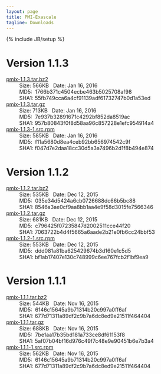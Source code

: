 ```yaml
---
layout: page
title: PMI-Exascale
tagline: Downloads
---
```

{% include JB/setup %}

Version 1.1.3
==============
[pmix-1.1.3.tar.bz2](https://raw.githubusercontent.com/pmix/tarballs/master/pmix-1.1.3.tar.bz2)<br>
&nbsp;&nbsp;&nbsp;&nbsp;&nbsp;&nbsp;&nbsp;&nbsp;&nbsp;Size: 566KB&nbsp;&nbsp;&nbsp;Date: Jan 16, 2016<br>
&nbsp;&nbsp;&nbsp;&nbsp;&nbsp;&nbsp;&nbsp;&nbsp;&nbsp;MD5:&nbsp;&nbsp;1766b371c4504ecbe463b5025708af98<br>
&nbsp;&nbsp;&nbsp;&nbsp;&nbsp;&nbsp;&nbsp;&nbsp;&nbsp;SHA1:&nbsp;55fb749cca6a4cf91139adf61732747b0d1a53ed<br>
[pmix-1.1.3.tar.gz](https://raw.githubusercontent.com/pmix/tarballs/master/pmix-1.1.3.tar.gz)<br>
&nbsp;&nbsp;&nbsp;&nbsp;&nbsp;&nbsp;&nbsp;&nbsp;&nbsp;Size: 713KB&nbsp;&nbsp;&nbsp;Date: Jan 16, 2016<br>
&nbsp;&nbsp;&nbsp;&nbsp;&nbsp;&nbsp;&nbsp;&nbsp;&nbsp;MD5:&nbsp;&nbsp;7e937b32891671c4292bf852da8519ac<br>
&nbsp;&nbsp;&nbsp;&nbsp;&nbsp;&nbsp;&nbsp;&nbsp;&nbsp;SHA1:&nbsp;957b80843f0f8d58aa96c857228e1efc954914a4<br>
[pmix-1.1.3-1.src.rpm](https://raw.githubusercontent.com/pmix/tarballs/master/pmix-1.1.3-1.src.rpm)<br>
&nbsp;&nbsp;&nbsp;&nbsp;&nbsp;&nbsp;&nbsp;&nbsp;&nbsp;Size: 585KB&nbsp;&nbsp;&nbsp;Date: Jan 16, 2016<br>
&nbsp;&nbsp;&nbsp;&nbsp;&nbsp;&nbsp;&nbsp;&nbsp;&nbsp;MD5:&nbsp;&nbsp;f11a5680d8ea4ceb92bb656974542c9f<br>
&nbsp;&nbsp;&nbsp;&nbsp;&nbsp;&nbsp;&nbsp;&nbsp;&nbsp;SHA1:&nbsp;f047d7e2daa18cc30d5a3a7496b2d1f8b494e874<br>

Version 1.1.2
==============
[pmix-1.1.2.tar.bz2](https://raw.githubusercontent.com/pmix/tarballs/master/pmix-1.1.2.tar.bz2)<br>
&nbsp;&nbsp;&nbsp;&nbsp;&nbsp;&nbsp;&nbsp;&nbsp;&nbsp;Size: 535KB&nbsp;&nbsp;&nbsp;Date: Dec 12, 2015<br>
&nbsp;&nbsp;&nbsp;&nbsp;&nbsp;&nbsp;&nbsp;&nbsp;&nbsp;MD5:&nbsp;&nbsp;035e34d5424a6cb0726688dc66b5bc88<br>
&nbsp;&nbsp;&nbsp;&nbsp;&nbsp;&nbsp;&nbsp;&nbsp;&nbsp;SHA1:&nbsp;8546a3ae0cf9aa8bb1aa4e9f58d3015fe7566346<br>
[pmix-1.1.2.tar.gz](https://raw.githubusercontent.com/pmix/tarballs/master/pmix-1.1.2.tar.gz)<br>
&nbsp;&nbsp;&nbsp;&nbsp;&nbsp;&nbsp;&nbsp;&nbsp;&nbsp;Size: 681KB&nbsp;&nbsp;&nbsp;Date: Dec 12, 2015<br>
&nbsp;&nbsp;&nbsp;&nbsp;&nbsp;&nbsp;&nbsp;&nbsp;&nbsp;MD5:&nbsp;&nbsp;c796425f07235847d2002511cce44f20<br>
&nbsp;&nbsp;&nbsp;&nbsp;&nbsp;&nbsp;&nbsp;&nbsp;&nbsp;SHA1:&nbsp;7063722b4d4f5665a6aade2b21e0fb6cc24bbf53<br>
[pmix-1.1.2-1.src.rpm](https://raw.githubusercontent.com/pmix/tarballs/master/pmix-1.1.2-1.src.rpm)<br>
&nbsp;&nbsp;&nbsp;&nbsp;&nbsp;&nbsp;&nbsp;&nbsp;&nbsp;Size: 553KB&nbsp;&nbsp;&nbsp;Date: Dec 12, 2015<br>
&nbsp;&nbsp;&nbsp;&nbsp;&nbsp;&nbsp;&nbsp;&nbsp;&nbsp;MD5:&nbsp;&nbsp;ddd081a81ba625429674b3d160e1c5d5<br>
&nbsp;&nbsp;&nbsp;&nbsp;&nbsp;&nbsp;&nbsp;&nbsp;&nbsp;SHA1:&nbsp;bf1ab17407e130c748999c6ee767fcb2f1bf9ea9<br>

Version 1.1.1
==============
[pmix-1.1.1.tar.bz2](https://raw.githubusercontent.com/pmix/tarballs/master/pmix-1.1.1.tar.bz2)<br>
&nbsp;&nbsp;&nbsp;&nbsp;&nbsp;&nbsp;&nbsp;&nbsp;&nbsp;Size: 544KB&nbsp;&nbsp;&nbsp;Date: Nov 16, 2015<br>
&nbsp;&nbsp;&nbsp;&nbsp;&nbsp;&nbsp;&nbsp;&nbsp;&nbsp;MD5:&nbsp;&nbsp;6146c15645a9b71314b20c997a0ff6af<br>
&nbsp;&nbsp;&nbsp;&nbsp;&nbsp;&nbsp;&nbsp;&nbsp;&nbsp;SHA1:&nbsp;677d71311a89df2c9b7a6dc8ed9e21511f464404<br>
[pmix-1.1.1.tar.gz](https://raw.githubusercontent.com/pmix/tarballs/master/pmix-1.1.1.tar.gz)<br>
&nbsp;&nbsp;&nbsp;&nbsp;&nbsp;&nbsp;&nbsp;&nbsp;&nbsp;Size: 688KB&nbsp;&nbsp;&nbsp;Date: Nov 16, 2015<br>
&nbsp;&nbsp;&nbsp;&nbsp;&nbsp;&nbsp;&nbsp;&nbsp;&nbsp;MD5:&nbsp;&nbsp;7be1aa17b35bd181a733ce8df61153f8<br>
&nbsp;&nbsp;&nbsp;&nbsp;&nbsp;&nbsp;&nbsp;&nbsp;&nbsp;SHA1:&nbsp;5af07b04bf16d976c49f7c48e9e90451b6e7b3a4<br>
[pmix-1.1.1-1.src.rpm](https://raw.githubusercontent.com/pmix/tarballs/master/pmix-1.1.1-1.src.rpm)<br>
&nbsp;&nbsp;&nbsp;&nbsp;&nbsp;&nbsp;&nbsp;&nbsp;&nbsp;Size: 562KB&nbsp;&nbsp;&nbsp;Date: Nov 16, 2015<br>
&nbsp;&nbsp;&nbsp;&nbsp;&nbsp;&nbsp;&nbsp;&nbsp;&nbsp;MD5:&nbsp;&nbsp;6146c15645a9b71314b20c997a0ff6af<br>
&nbsp;&nbsp;&nbsp;&nbsp;&nbsp;&nbsp;&nbsp;&nbsp;&nbsp;SHA1:&nbsp;677d71311a89df2c9b7a6dc8ed9e21511f464404
